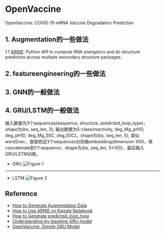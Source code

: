 # OpenVaccine
OpenVaccine: COVID-19 mRNA Vaccine Degradation Prediction

## 1. Augmentation的一些做法

1.1 [ARNIE](https://github.com/DasLab/arnie): Python API to compute RNA energetics and do structure prediction across multiple secondary structure packages.

## 2. featureengineering的一些做法

## 3. GNN的一般做法

## 4. GRU/LSTM的一般做法

输入数据为3个sequences(sequence, structure, predicted_loop_type)，shape为(bs, seq_len, 3);
输出数据为5-class(reactivity, deg_Mg_pH10, deg_pH10, deg_Mg_50C, deg_50C)，shape为(bs, seq_len, 5);
类似word2vec，直接把这3个sequences分别做embedding(dimension 100)，再concatenate到1个sequence，shape为(bs, seq_len, 3\*100)，最后输入GRU/LSTM训练。

- GRU ![Figure 1](https://github.com/Eurus-Holmes/OpenVaccine/raw/main/images/GRU.png)

----
- LSTM ![Figure 2](https://github.com/Eurus-Holmes/OpenVaccine/raw/main/images/LSTM.png)


## Reference
  - [How to Generate Augmentation Data](https://www.kaggle.com/its7171/how-to-generate-augmentation-data/)
  - [How to Use ARNIE on Kaggle Notebook](https://www.kaggle.com/its7171/how-to-use-arnie-on-kaggle-notebook/)
  - [How to Generate predicted_loop_type](https://www.kaggle.com/its7171/how-to-generate-predicted-loop-type)
  - [Understanding my baseline GRU model](https://www.kaggle.com/c/stanford-covid-vaccine/discussion/182303)
  - [OpenVaccine: Simple GRU Model](https://www.kaggle.com/xhlulu/openvaccine-simple-gru-model)
